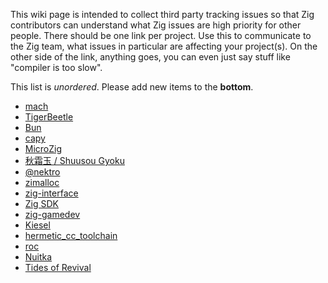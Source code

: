 This wiki page is intended to collect third party tracking issues so that Zig contributors can understand what Zig issues are high priority for other people. There should be one link per project. Use this to communicate to the Zig team, what issues in particular are affecting your project(s). On the other side of the link, anything goes, you can even just say stuff like "compiler is too slow".

This list is *unordered*. Please add new items to the **bottom**.

* [mach](https://github.com/hexops/mach/issues/999)
* [TigerBeetle](https://github.com/tigerbeetle/tigerbeetle/issues/1191)
* [Bun](https://github.com/oven-sh/bun/issues/5611)
* [capy](https://github.com/capy-ui/capy/issues/58)
* [MicroZig](https://github.com/ZigEmbeddedGroup/microzig/issues/143)
* [秋霜玉 / Shuusou Gyoku](https://rec98.nmlgc.net/blog/2023-09-30)
* [@nektro](https://github.com/ziglang/zig/issues/15546)
* [zimalloc](https://github.com/dweiller/zimalloc/issues/17)
* [zig-interface](https://github.com/bluesillybeard/zig-interface/issues/1)
* [Zig SDK](https://github.com/vezel-dev/zig-sdk/issues/113)
* [zig-gamedev](https://github.com/zig-gamedev/zig-gamedev/issues/464)
* [Kiesel](https://codeberg.org/kiesel-js/kiesel/issues/5)
* [hermetic_cc_toolchain](https://github.com/uber/hermetic_cc_toolchain/issues/153)
* [roc](https://github.com/roc-lang/roc/issues/6514)
* [Nuitka](https://github.com/Nuitka/Nuitka/issues/2742)
* [Tides of Revival](https://github.com/Srekel/tides-of-revival/issues/46)